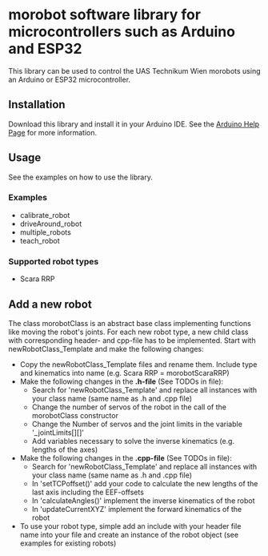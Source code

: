 # morobot software library for microcontrollers such as Arduino and ESP32

This library can be used to control the UAS Technikum Wien morobots using an Arduino or ESP32 microcontroller.

## Installation
Download this library and install it in your Arduino IDE. See the [Arduino Help Page](https://www.arduino.cc/en/guide/libraries#toc4) for more information.

## Usage
See the examples on how to use the library.
### Examples
- calibrate_robot
- driveAround_robot
- multiple_robots
- teach_robot
### Supported robot types
- Scara RRP

## Add a new robot
The class morobotClass is an abstract base class implementing functions like moving the robot's joints. For each new robot type, a new child class with corresponding header- and cpp-file has to be implemented. Start with newRobotClass_Template and make the following changes:
- Copy the newRobotClass_Template files and rename them. Include type and kinematics into name (e.g. Scara RRP = morobotScaraRRP)
- Make the following changes in the **.h-file** (See TODOs in file):
  - Search for 'newRobotClass_Template' and replace all instances with your class name (same name as .h and .cpp file)
  - Change the number of servos of the robot in the call of the morobotClass constructor
  - Change the Number of servos and the joint limits in the variable '_jointLimits[][]'
  - Add variables necessary to solve the inverse kinematics (e.g. lengths of the axes)
- Make the following changes in the **.cpp-file** (See TODOs in file):
  - Search for 'newRobotClass_Template' and replace all instances with your class name (same name as .h and .cpp file)
  - In 'setTCPoffset()' add your code to calculate the new lengths of the last axis including the EEF-offsets
  - In 'calculateAngles()' implement the inverse kinematics of the robot
  - In 'updateCurrentXYZ' implement the forward kinematics of the robot
- To use your robot type, simple add an include with your header file name into your file and create an instance of the robot object (see examples for existing robots)